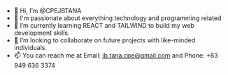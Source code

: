 - 👋 Hi, I’m @CPEJBTANA
- 👀 I'm passionate about everything technology and programming related
- 🌱 I’m currently learning REACT and TAILWIND to build my web development skills.
- 💞️ I’m looking to collaborate on future projects with like-minded individuals.
- 📫 You can reach me at Email: jb.tana.cpe@gmail.com and Phone: +63 949 636 3374

<!---
CPEJBTANA/CPEJBTANA is a ✨ special ✨ repository because its `README.md` (this file) appears on your GitHub profile.
You can click the Preview link to take a look at your changes.
--->

